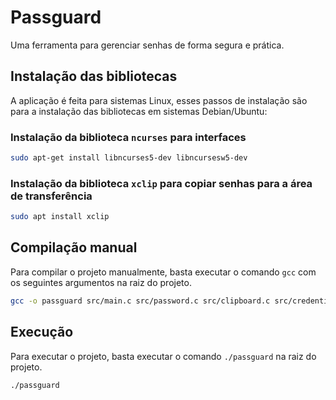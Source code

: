 # Passguard

Uma ferramenta para gerenciar senhas de forma segura e prática.

## Instalação das bibliotecas

A aplicação é feita para sistemas Linux, esses passos de instalação são para a instalação das bibliotecas em sistemas Debian/Ubuntu:

### Instalação da biblioteca `ncurses` para interfaces

```bash
sudo apt-get install libncurses5-dev libncursesw5-dev
```

### Instalação da biblioteca `xclip` para copiar senhas para a área de transferência

```bash
sudo apt install xclip
```

## Compilação manual

Para compilar o projeto manualmente, basta executar o comando `gcc` com os seguintes argumentos na raiz do projeto.

```bash
gcc -o passguard src/main.c src/password.c src/clipboard.c src/credential.c src/ui.c -lncurses
```

## Execução

Para executar o projeto, basta executar o comando `./passguard` na raiz do projeto.

```bash
./passguard
```
